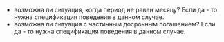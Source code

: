 * возможна ли ситуация, когда период не равен месяцу? Если да - то нужна спецификация поведения в данном случае.
* возможна ли ситуация с частичным досрочным погашением? Если да - то нужна спецификация поведения в данном случае.
